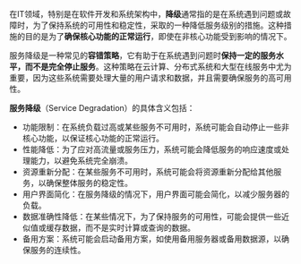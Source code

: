 在IT领域，特别是在软件开发和系统架构中，**降级**通常指的是在系统遇到问题或故障时，为了保持系统的可用性和稳定性，采取的一种降低服务级别的措施。这种措施的目的是为了**确保核心功能的正常运行**，即使在非核心功能受到影响的情况下。

服务降级是一种常见的**容错策略**，它有助于在系统遇到问题时**保持一定的服务水平，而不是完全停止服务**。这种策略在云计算、分布式系统和大型在线服务中尤为重要，因为这些系统需要处理大量的用户请求和数据，并且需要确保服务的高可用性。

**服务降级**（Service Degradation）的具体含义包括：

- 功能限制：在系统负载过高或某些服务不可用时，系统可能会自动停止一些非核心功能，以保证核心功能的正常运行。
- 性能降低：为了应对高流量或服务压力，系统可能会降低服务的响应速度或处理能力，以避免系统完全崩溃。
- 资源重新分配：在某些服务不可用时，系统可能会将资源重新分配给其他服务，以确保整体服务的稳定性。
- 用户界面简化：在服务降级的情况下，用户界面可能会简化，以减少服务器的负载。
- 数据准确性降低：在某些情况下，为了保持服务的可用性，可能会提供一些近似值或缓存数据，而不是实时计算或查询的数据。
- 备用方案：系统可能会启动备用方案，如使用备用服务器或备用数据源，以确保服务的连续性。